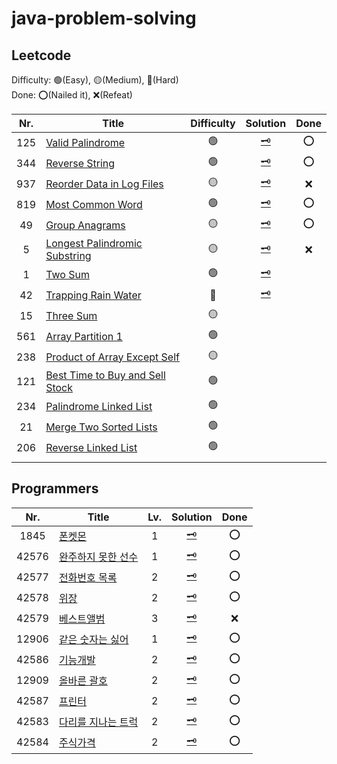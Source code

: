 # java-problem-solving


## Leetcode
Difficulty: 🟢(Easy), 🟡(Medium), 🔴(Hard)  
Done: ⭕️(Nailed it), ❌(Refeat)

|Nr.|Title|Difficulty|Solution|Done|
|:---:|---|:---:|:---:|:---:|
|125|[Valid Palindrome](https://leetcode.com/problems/valid-palindrome/)|🟢|[🗝](Leetcode_125_ValidPalindrome.md)|⭕️|
|344|[Reverse String](https://leetcode.com/problems/reverse-string/)|🟢|[🗝](Leetcode_344_ReverseString.md)|⭕️|
|937|[Reorder Data in Log Files](https://leetcode.com/problems/reorder-data-in-log-files/)|🟡|[🗝](Leetcode_937_ReorderDataInLogFiles.md)|❌|
|819|[Most Common Word](https://leetcode.com/problems/most-common-word/)|🟢|[🗝](Leetcode_819_MostCommonWord.md)|⭕️|
|49|[Group Anagrams](https://leetcode.com/problems/group-anagrams/)|🟡|[🗝](Leetcode_49_GroupAnagrams.md)|⭕️|
|5|[Longest Palindromic Substring](https://leetcode.com/problems/longest-palindromic-substring/)|🟡|[🗝](Leetcode_5_LongestPalindromicSubstring.md)|❌|
|1|[Two Sum](https://leetcode.com/problems/two-sum/)|🟢|[🗝](Leetcode_1_TwoSum.md)||
|42|[Trapping Rain Water](https://leetcode.com/problems/trapping-rain-water/)|🔴|[🗝](Leetcode_42_TrappingRainWater.md)||
|15|[Three Sum](https://leetcode.com/problems/3sum/)|🟡|||
|561|[Array Partition 1](https://leetcode.com/problems/array-partition/)|🟢|||
|238|[Product of Array Except Self](https://leetcode.com/problems/product-of-array-except-self/)|🟡|||
|121|[Best Time to Buy and Sell Stock](https://leetcode.com/problems/best-time-to-buy-and-sell-stock/)|🟢|||
|234|[Palindrome Linked List](https://leetcode.com/problems/palindrome-linked-list/)|🟢|||
|21|[Merge Two Sorted Lists](https://leetcode.com/problems/merge-two-sorted-lists/)|🟢|||
|206|[Reverse Linked List](https://leetcode.com/problems/reverse-linked-list/)|🟢|||
| |[]()||||

## Programmers

|  Nr.  | Title                                                                                    | Lv. |               Solution                | Done |
|:-----:|------------------------------------------------------------------------------------------|:---:|:-------------------------------------:|:---:|
| 1845  | [폰켓몬](https://school.programmers.co.kr/learn/courses/30/lessons/1845)                    |  1  |     [🗝](Programmers_1845_폰켓몬.md)     |  ⭕️ |
| 42576 | [완주하지 못한 선수](https://school.programmers.co.kr/learn/courses/30/lessons/42576)            |  1  | [🗝](Programmers_42576_완주하지_못한_선수.md) |  ⭕️ |
| 42577 | [전화번호 목록](https://school.programmers.co.kr/learn/courses/30/lessons/42577?language=java) |  2  |  [🗝](Programmers_42577_전화번호_목록.md)   |  ⭕️ |
| 42578 | [위장](https://school.programmers.co.kr/learn/courses/30/lessons/42578)                    |  2  |     [🗝](Programmers_42578_위장.md)     |  ⭕️ |
| 42579 | [베스트앨범](https://school.programmers.co.kr/learn/courses/30/lessons/42579)                 |  3  |   [🗝](Programmers_42579_베스트앨범.md)    |  ❌  |
| 12906 | [같은 숫자는 싫어](https://school.programmers.co.kr/learn/courses/30/lessons/12906)             |  1  | [🗝](Programmers_12906_같은_숫자는_싫어.md)  |  ⭕  |
| 42586 | [기능개발](https://school.programmers.co.kr/learn/courses/30/lessons/42586)                  |  2  |    [🗝](Programmers_42586_기능개발.md)    |  ⭕  |
| 12909 | [올바른 괄호](https://school.programmers.co.kr/learn/courses/30/lessons/12909)                |  2  |   [🗝](Programmers_12909_올바른_괄호.md)   |  ⭕  |
| 42587 | [프린터](https://school.programmers.co.kr/learn/courses/30/lessons/42587)                   |  2  |    [🗝](Programmers_42587_프린터.md)     |  ⭕  |
| 42583 | [다리를 지나는 트럭](https://school.programmers.co.kr/learn/courses/30/lessons/42583)            |  2  | [🗝](Programmers_42583_다리를_지나는_트럭.md) |  ⭕  |
| 42584 | [주식가격](https://school.programmers.co.kr/learn/courses/30/lessons/42584)                  |  2  |    [🗝](Programmers_42584_주식가격.md)    |  ⭕  |

